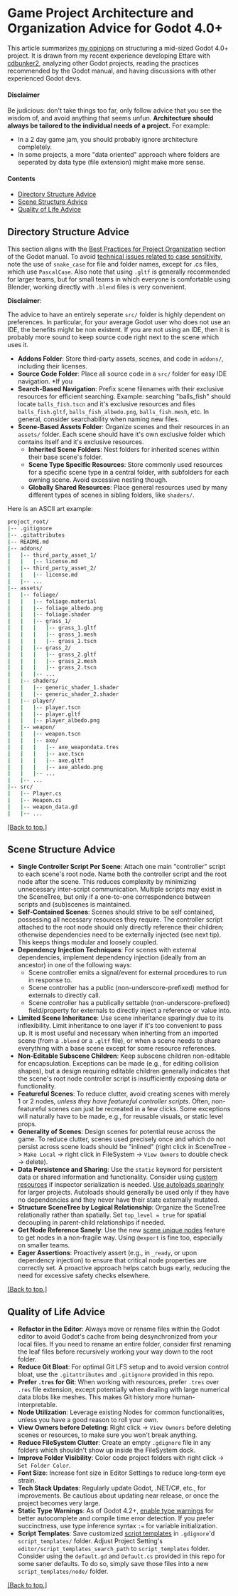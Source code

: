 # Game Project Architecture and Organization Advice for Godot 4.0+

This article summarizes [my opinions](https://twitter.com/abmarnie) on structuring a mid-sized Godot 4.0+ project. It is drawn from my recent experience developing Ettare with [cdbunker2](https://twitter.com/cdbunker2), analyzing other Godot projects, reading the practices recommended by the Godot manual, and having discussions with other experienced Godot devs.

#### Disclaimer

Be judicious: don't take things too far, only follow advice that you see the wisdom of, and avoid anything that seems unfun. **Architecture should always be tailored to the individual needs of a project.** For example: 
- In a 2 day game jam, you should probably ignore architecture completely.
- In some projects, a more "data oriented" approach where folders are seperated by data type (file extension) might make more sense.

#### Contents

- [Directory Structure Advice](#directory-structure-advice)
- [Scene Structure Advice](#scene-structure-advice)
- [Quality of Life Advice](#quality-of-life-advice)

## Directory Structure Advice

This section aligns with the [Best Practices for Project Organization](https://docs.godotengine.org/en/stable/tutorials/best_practices/project_organization.html) section of the Godot manual. To avoid [technical issues related to case sensitivity](https://docs.godotengine.org/en/stable/tutorials/best_practices/project_organization.html#style-guide), note the use of `snake_case` for file and folder names, except for .cs files, which use `PascalCase`. Also note that using `.gltf` is generally recommended for larger teams, but for small teams in which everyone is comfortable using Blender, working directly with `.blend` files is very convenient.

**Disclaimer**: 

The advice to have an entirely seperate `src/` folder is highly dependent on preferences. In particular, for your average Godot user who does not use an IDE, the benefits might be non existent. If you are not using an IDE, then it is probably more sound to keep source code right next to the scene which uses it.

- **Addons Folder**: Store third-party assets, scenes, and code in `addons/`, including their licenses.
- **Source Code Folder**: Place all source code in a `src/` folder for easy IDE navigation. *If you 
- **Search-Based Navigation**: Prefix scene filenames with their exclusive resources for efficient searching. Example: searching "balls_fish" should locate `balls_fish.tscn` and it's exclusive resources and files `balls_fish.gltf`, `balls_fish_albedo.png`, `balls_fish.mesh`, etc. In general, consider searchability when naming new files.
- **Scene-Based Assets Folder**:  Organize scenes and their resources in an `assets/` folder. Each scene should have it's own exclusive folder which contains itself and it's exclusive resources.
    - **Inherited Scene Folders**: Nest folders for inherited scenes within their base scene's folder.
    - **Scene Type Specific Resources**: Store commonly used resources for a specific scene type in a central folder, with subfolders for each owning scene. Avoid excessive nesting though.
    - **Globally Shared Resources**: Place general resources used by many different types of scenes in sibling folders, like `shaders/`.

Here is an ASCII art example:
```bash
project_root/
|-- .gitignore
|-- .gitattributes
|-- README.md
|-- addons/
|   |-- third_party_asset_1/
|   |   |-- license.md
|   |-- third_party_asset_2/
|   |   |-- license.md
|   |-- ...
|-- assets/
|   |-- foliage/
|   |   |-- foliage.material
|   |   |-- foliage_albedo.png
|   |   |-- foliage.shader
|   |   |-- grass_1/
|   |   |   |-- grass_1.gltf
|   |   |   |-- grass_1.mesh
|   |   |   |-- grass_1.tscn
|   |   |-- grass_2/
|   |   |   |-- grass_2.gltf
|   |   |   |-- grass_2.mesh
|   |   |   |-- grass_2.tscn
|   |   |-- ...
|   |-- shaders/
|   |   |-- generic_shader_1.shader
|   |   |-- generic_shader_2.shader
|   |-- player/
|   |   |-- player.tscn
|   |   |-- player.gltf
|   |   |-- player_albedo.png
|   |-- weapon/
|   |   |-- weapon.tscn
|   |   |-- axe/
|   |   |   |-- axe_weapondata.tres
|   |   |   |-- axe.tscn
|   |   |   |-- axe.gltf
|   |   |   |-- axe_abledo.png
|   |   |-- ...
|   |-- ...
|-- src/
|   |-- Player.cs
|   |-- Weapon.cs
|   |-- weapon_data.gd
|   |-- ...
```

[[Back to top.]](#game-project-architecture-and-organization-advice-for-godot-40)

## Scene Structure Advice

- **Single Controller Script Per Scene**: Attach one main "controller" script to each scene's root node. Name both the controller script and the root node after the scene. This reduces complexity by minimizing unnecessary inter-script communication. Multiple scripts may exist in the SceneTree, but only if a one-to-one correspondence between scripts and (sub)scenes is maintained.
- **Self-Contained Scenes**: Scenes should strive to be self contained, possessing all necessary resources they require. The controller script attached to the root node should only directly reference their children; otherwise dependencies need to be externally injected (see next tip). This keeps things modular and loosely coupled.
- **Dependency Injection Techniques**: For scenes with external dependencies, implement dependency injection (ideally from an ancestor) in one of the following ways:
	- Scene controller emits a signal/event for external procedures to run in response to.
	- Scene controller has a public (non-underscore-prefixed) method for externals to directly call.
	- Scene controller has a publically settable (non-underscore-prefixed) field/property for externals to directly inject a reference or value into.
- **Limited Scene Inheritance**: Use scene inheritance sparingly due to its inflexibility. Limit inheritance to one layer if it's too convenient to pass up. It is most useful and necessary when inherting from an imported scene (from a `.blend` or a `.gltf` file), or when a scene needs to share everything with a base scene except for some resource references.
- **Non-Editable Subscene Children**: Keep subscene children non-editable for encapsulation. Exceptions can be made (e.g., for editing collision shapes), but a design requiring editable children generally indicates that the scene's root node controller script is insufficiently exposing data or functionality.
- **Featureful Scenes**: To reduce clutter, avoid creating scenes with merely  1 or 2 nodes, *unless they have featureful controller scripts*. Often, non-featureful scenes can just be recreated in a few clicks. Some exceptions will naturally have to be made, e.g., for reusable visuals, or static level props. 
- **Generality of Scenes**: Design scenes for potential reuse across the game. To reduce clutter, scenes used precisely once and which do not persist across scene loads should be "inlined" (right click in SceneTree -> `Make Local` -> right click in FileSystem -> `View Owners` to double check -> delete).
- **Data Persistence and Sharing**: Use the `static` keyword for persistent data or shared information and functionality. Consider using [custom resources](https://docs.godotengine.org/en/stable/tutorials/scripting/resources.html#creating-your-own-resources) if inspector serialization is needed. [Use autoloads sparingly](https://docs.godotengine.org/en/stable/tutorials/best_practices/autoloads_versus_internal_nodes.html) for larger projects. Autoloads should generally be used only if they have no dependencies and they never have their state externally mutated.  
- **Structure SceneTree by Logical Relationship**: Organize the SceneTree relationally rather than spatially. Set `top_level = true` for spatial decoupling in parent-child relationships if needed.
- **Get Node Reference Sanely**: Use the new [scene unique nodes](https://docs.godotengine.org/en/stable/tutorials/scripting/scene_unique_nodes.html) feature to get nodes in a non-fragile way. Using `@export` is fine too, especially on smaller teams.
- **Eager Assertions**: Proactively assert (e.g., in `_ready`, or upon dependency injection) to ensure that critical node properties are correctly set. A proactive approach helps catch bugs early, reducing the need for excessive safety checks elsewhere.

[[Back to top.]](#game-project-architecture-and-organization-advice-for-godot-40)

## Quality of Life Advice

- **Refactor in the Editor**: Always move or rename files within the Godot editor to avoid Godot's cache from being desynchronized from your local files. If you need to rename an entire folder, consider first renaming the leaf files before recursively working your way down to the root folder.
- **Reduce Git Bloat**: For optimal Git LFS setup and to avoid version control bloat, use the `.gitattributes` and `.gitignore` provided in this repo.
- **Prefer `.tres` for Git**: When working with resources, prefer `.tres` over `.res` file extension, except potentially when dealing with large numerical data blobs like meshes. This makes Git history more human-interpretable.
- **Node Utilization**: Leverage existing Nodes for common functionalities, unless you have a good reason to roll your own.
- **View Owners before Deleting**: Right click -> `View Owners` before deleting scenes or resources, to make sure you won't break anything.
- **Reduce FileSystem Clutter**: Create an empty `.gdignore` file in any folders which shouldn't show up inside the FileSystem dock.
- **Improve Folder Visibility**: Color code project folders with right click -> `Set Folder Color`.
- **Font Size**: Increase font size in Editor Settings to reduce long-term eye strain.
- **Tech Stack Updates**: Regularly update Godot, .NET/C#, etc., for improvements. Be cautious about updating near release, or once the project becomes very large.
- **Static Type Warnings**: As of Godot 4.2+, [enable type warnings](https://docs.godotengine.org/en/stable/tutorials/scripting/gdscript/static_typing.html#warning-system) for better autocomplete and compile time error detection. If you prefer succinctness, use type inference syntax `:=` for variable initialization.
- **Script Templates**: Save customized [script templates](https://docs.godotengine.org/en/stable/tutorials/scripting/creating_script_templates.html) in `.gdignore`'d `script_templates/` folder. Adjust Project Setting's `editor/script_templates_search_path` to `script_templates` folder. Consider using the `default.gd` and `Default.cs` provided in this repo for some saner defaults. To do so, simply save those files into a new `script_templates/node/` folder.

[[Back to top.]](#game-project-architecture-and-organization-advice-for-godot-40)
